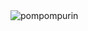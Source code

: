 <img src="https://i.pinimg.com/736x/9c/a4/b2/9ca4b278ff0c547cade0aaaa7e793f90.jpg" alt="pompompurin">

